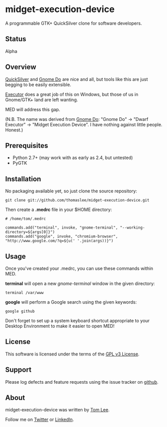 # midget-execution-device

A programmable GTK+ QuickSilver clone for software developers.

## Status

Alpha

## Overview

[QuickSilver](http://www.blacktree.com) and [Gnome Do](http://do.davebsd.com)
are nice and all, but tools like this are just begging to be easily extensible.

[Executor](http://executor.dk/) does a great job of this on Windows, but those
of us in Gnome/GTK+ land are left wanting.

MED will address this gap.

(N.B. The name was derived from [Gnome Do](http://do.davebsd.com/):
"Gnome Do" ->  "Dwarf Executor" -> "Midget Execution Device".
I have nothing against little people. Honest.)

## Prerequisites

* Python 2.7+ (may work with as early as 2.4, but untested)
* PyGTK

## Installation

No packaging available yet, so just clone the source repository:

    git clone git://github.com/thomaslee/midget-execution-device.git

Then create a **.medrc** file in your $HOME directory:

    # /home/tom/.medrc
    
    commands.add("terminal", invoke, "gnome-terminal", "--working-directory=${args[0]}")
    commands.add("google", invoke, "chromium-browser", "http://www.google.com/?q=${u(' '.join(args))}")

## Usage

Once you've created your .medrc, you can use these commands within MED.

**terminal** will open a new *gnome-terminal* window in the given directory:

    terminal /var/www

**google** will perform a Google search using the given keywords:

    google github

Don't forget to set up a system keyboard shortcut appropriate to your
Desktop Environment to make it easier to open MED!

## License

This software is licensed under the terms of the [GPL v3 License](http://www.gnu.org/licenses/gpl-3.0.txt).

## Support

Please log defects and feature requests using the issue tracker on [github](http://github.com/thomaslee/midget-execution-device).

## About

midget-execution-device was written by [Tom Lee](http://tomlee.co).

Follow me on [Twitter](http://www.twitter.com/tglee) or
[LinkedIn](http://au.linkedin.com/pub/thomas-lee/2/386/629).

